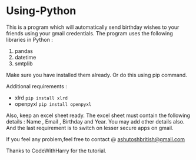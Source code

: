 # Using-Python

This is a program which will automatically send birthday wishes to your friends using your gmail credentials.
The program uses the following libraries in Python :

1. pandas
2. datetime
3. smtplib

Make sure you have installed them already.
Or do this using pip command.

Additional requirements :
* xlrd `pip install xlrd` 
* openpyxl `pip install openpyxl`

Also, keep an excel sheet ready. The excel sheet must contain the following details : Name , Email , Birthday and Year. You may add other details also.
And the last requirement is to switch on lesser secure apps on gmail.

If you feel any problem,feel free to contact @ ashutoshbritish@gmail.com

Thanks to CodeWithHarry for the tutorial.
